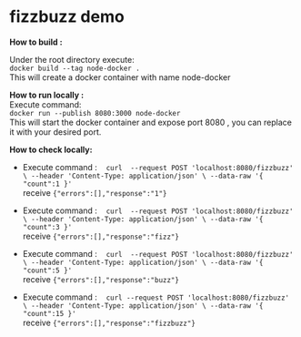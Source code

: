 # fizzbuzz demo 

 
**How to build :**

Under the root directory execute:<BR>
`docker build --tag node-docker .`
<br> This will create a docker container with name node-docker 

**How to run locally :<BR>**
Execute command: <BR>
`docker run --publish 8080:3000 node-docker`
<br>This will start the docker container and expose port 8080 , you can replace it with your desired port.  
 


**How to check locally:<BR>**

- Execute  command :&nbsp;&nbsp;&nbsp;&nbsp;`curl  --request POST 'localhost:8080/fizzbuzz' \
 --header 'Content-Type: application/json' \
 --data-raw '{
     "count":1
 }'` <br>receive `{"errors":[],"response":"1"}`
 
- Execute  command :&nbsp;&nbsp;&nbsp;&nbsp;`curl  --request POST 'localhost:8080/fizzbuzz' \
 --header 'Content-Type: application/json' \
 --data-raw '{
     "count":3
 }'` <br>receive `{"errors":[],"response":"fizz"}`
 
 - Execute  command :&nbsp;&nbsp;&nbsp;&nbsp;`curl  --request POST 'localhost:8080/fizzbuzz' \
  --header 'Content-Type: application/json' \
  --data-raw '{
      "count":5
  }'` <br>receive `{"errors":[],"response":"buzz"}`
  
  
- Execute  command :&nbsp;&nbsp;&nbsp;&nbsp;`curl --request POST 'localhost:8080/fizzbuzz' \
  --header 'Content-Type: application/json' \
  --data-raw '{
    "count":15
}'` <br>receive `{"errors":[],"response":"fizzbuzz"}`
  
    

  


 
 


